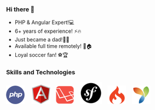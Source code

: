 ### Hi there 👋
- PHP & Angular Expert!💻
- 6+ years of experience! ⚡🔥
- Just became a dad!💖👨
- Available full time remotely! 👋🏠
- Loyal soccer fan! ⚽🏆

### Skills and Technologies

<img src="https://raw.githubusercontent.com/johncui48/johncui48/main/php.png" height="auto" width="50"> &nbsp;&nbsp;&nbsp;
<img src="https://raw.githubusercontent.com/johncui48/johncui48/main/angular.svg" height="auto" width="50">&nbsp;&nbsp;&nbsp;
<img src="https://raw.githubusercontent.com/johncui48/johncui48/main/laravel.svg" height="auto" width="50">&nbsp;&nbsp;&nbsp;
<img src="https://raw.githubusercontent.com/johncui48/johncui48/main/symfony.png" height="auto" width="60">&nbsp;&nbsp;&nbsp;
<img src="https://raw.githubusercontent.com/johncui48/johncui48/main/codeigniter.png" height="auto" width="50">&nbsp;&nbsp;&nbsp;
<img src="https://raw.githubusercontent.com/johncui48/johncui48/main/yii.png" height="auto" width="50">&nbsp;&nbsp;&nbsp;
